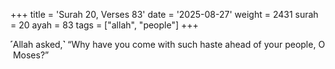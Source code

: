 +++
title = 'Surah 20, Verses 83'
date = '2025-08-27'
weight = 2431
surah = 20
ayah = 83
tags = ["allah", "people"]
+++

˹Allah asked,˺ “Why have you come with such haste ahead of your people, O  Moses?”